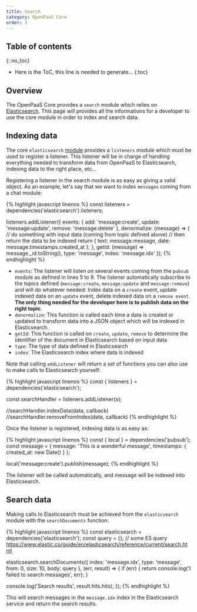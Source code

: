 ```yaml
---
title: Search
category: OpenPaaS Core
order: 3
---
```


## Table of contents
{:.no_toc}

* Here is the ToC, this line is needed to generate...
{:toc}

## Overview

The OpenPaaS Core provides a `search` module which relies on [Elasticsearch](https://www.elastic.co/products/elasticsearch).
This page will provides all the informations for a developer to use the core module in order to index and search data.

## Indexing data

The core `elasticsearch` [module](https://ci.linagora.com/linagora/lgs/openpaas/esn/tree/master/backend/core/elasticsearch) provides a `listeners` module which must be used to register a listener. This listener will be in charge of handling everything needed to transform data from OpenPaaS to Elasticsearch, indexing data to the right place, etc...

Registering a listener in the search module is as easy as giving a valid object. As an example, let's say that we want to index `messages` coming from a chat module:

{% highlight javascript linenos %}
const listeners = dependencies('elasticsearch').listeners;

listeners.addListener({
  events: {
    add: 'message:create',
    update: 'message:update',
    remove: 'message:delete'
  },
  denormalize: (message) => {
    // do something with input data (coming from topic defined above)
    // then return the data to be indexed
    return {
      text: message.message,
      date: message.timestamps.created_at
    };
  },
  getId: (message) => message._id.toString(),
  type: 'message',
  index: 'message.idx'
});
{% endhighlight %}

- `events`: The listener will listen on several events coming from the `pubsub` module as defined in lines 5 to 9. The listener automatically subscribe to the topics defined (`message:create`, `message:update` and `message:remove`) and will do whatever needed: Index data on a `create` event, update indexed data on an `update` event, delete indexed data on a `remove event`. **The only thing needed for the developer here is to publish data on the right topic**.
- `denormalize`: This function is called each time a data is created or updated to transform data into a JSON object which will be indexed in Elasticsearch.
- `getId`: This function is called on `create`, `update`, `remove` to determine the identifier of the document in Elasticsearch based on input data
- `type`: The type of data defined in Elasticsearch
- `index`: The Elasticsearch index where data is indexed

Note that calling `addListener` will return a set of functions you can also use to make calls to Elasticsearch yourself:

{% highlight javascript linenos %}
const { listeners } = dependencies('elasticsearch');

const searchHandler = listeners.addListener(x);

//searchHandler.indexData(data, callback)
//searchHandler.removeFromIndex(data, callback)
{% endhighlight %}

Once the listener is registered, indexing data is as easy as:

{% highlight javascript linenos %}
const { local } = dependencies('pubsub');
const message = {
  message: 'This is a wonderful message',
  timestamps: {
    created_at: new Date()
  }
};

local('message:create').publish(message);
{% endhighlight %}

The listener will be called automatically, and message will be indexed into Elasticsearch.

## Search data

Making calls to Elasticsearch must be achieved from the `elasticsearch` module with the `searchDocuments` function:

{% highlight javascript linenos %}
const elasticsearch = dependencies('elasticsearch');
const query = {}; // some ES query https://www.elastic.co/guide/en/elasticsearch/reference/current/search.html

elasticsearch.searchDocuments({
  index: 'message.idx',
  type: 'message',
  from: 0,
  size: 10,
  body: query
}, (err, result) => {
  if (err) {
    return console.log('I failed to search messages', err);
  }

  console.log('Search results', result.hits.hits);
});
{% endhighlight %}

This will search messages in the `message.idx` index in the Elasticsearch service and return the search results.
